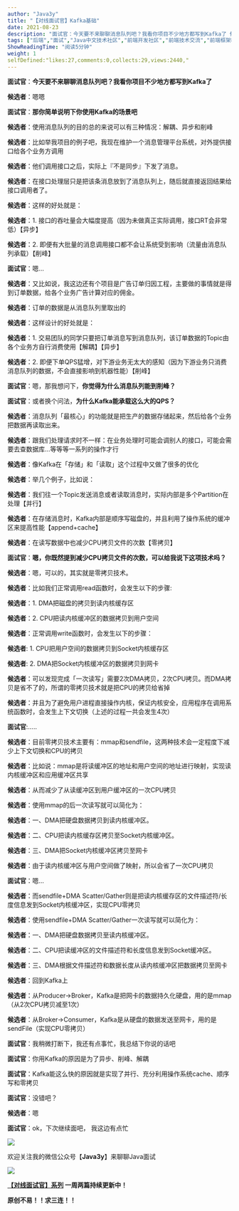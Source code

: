 ```yaml
---
author: "Java3y"
title: "【对线面试官】Kafka基础"
date: 2021-08-23
description: "面试官：今天要不来聊聊消息队列吧？我看你项目不少地方都写到Kafka了 候选者：嗯嗯 面试官：那你简单说明下你使用Kafka的场景吧 候选者：使用消息队列的目的总的来说可以有三种情况：解耦、异步和削峰"
tags: ["后端","面试","Java中文技术社区","前端开发社区","前端技术交流","前端框架教程","JavaScript 学习资源","CSS 技巧与最佳实践","HTML5 最新动态","前端工程师职业发展","开源前端项目","前端技术趋势"]
ShowReadingTime: "阅读5分钟"
weight: 1
selfDefined:"likes:27,comments:0,collects:29,views:2440,"
---
```

**面试官**：**今天要不来聊聊消息队列吧？我看你项目不少地方都写到Kafka了**

**候选者**：嗯嗯

**面试官**：**那你简单说明下你使用Kafka的场景吧**

**候选者**：使用消息队列的目的总的来说可以有三种情况：解耦、异步和削峰

**候选者**：比如举我项目的例子吧，我现在维护一个消息管理平台系统，对外提供接口给各个业务方调用

**候选者**：他们调用接口之后，实际上『不是同步』下发了消息。

**候选者**：在接口处理层只是把该条消息放到了消息队列上，随后就直接返回结果给接口调用者了。

**候选者**：这样的好处就是：

**候选者**：1. 接口的吞吐量会大幅度提高（因为未做真正实际调用，接口RT会非常低）【异步】

**候选者**：2. 即便有大批量的消息调用接口都不会让系统受到影响（流量由消息队列承载）【削峰】

**面试官**：嗯…

**候选者**：又比如说，我这边还有个项目是广告订单归因工程，主要做的事情就是得到订单数据，给各个业务广告计算对应的佣金。

**候选者**：订单的数据是从消息队列里取出的

**候选者**：这样设计的好处就是：

**候选者**：1. 交易团队的同学只要把订单消息写到消息队列，该订单数据的Topic由各个业务方自行消费使用【解耦】【异步】

**候选者**：2. 即便下单QPS猛增，对下游业务无太大的感知（因为下游业务只消费消息队列的数据，不会直接影响到机器性能）【削峰】

**面试官**：嗯，那我想问下，**你觉得为什么消息队列能到削峰？**

**面试官**：或者换个问法，**为什么Kafka能承载这么大的QPS？**

**候选者**：消息队列「最核心」的功能就是把生产的数据存储起来，然后给各个业务把数据再读取出来。

**候选者**：跟我们处理请求时不一样：在业务处理时可能会调别人的接口，可能会需要去查数据库…等等等一系列的操作才行

**候选者**：像Kafka在「存储」和「读取」这个过程中又做了很多的优化

**候选者**：举几个例子，比如说：

**候选者**：我们往一个Topic发送消息或者读取消息时，实际内部是多个Partition在处理【并行】

**候选者**：在存储消息时，Kafka内部是顺序写磁盘的，并且利用了操作系统的缓冲区来提高性能【append+cache】

**候选者**：在读写数据中也减少CPU拷贝文件的次数【零拷贝】

**面试官**：**嗯，你既然提到减少CPU拷贝文件的次数，可以给我说下这项技术吗？**

**候选者**：嗯，可以的，其实就是零拷贝技术。

**候选者**：比如我们正常调用read函数时，会发生以下的步骤:

**候选者**：1. DMA把磁盘的拷贝到读内核缓存区

**候选者**：2. CPU把读内核缓冲区的数据拷贝到用户空间

**候选者**：正常调用write函数时，会发生以下的步骤：

**候选者**: 1. CPU把用户空间的数据拷贝到Socket内核缓存区

**候选者**: 2. DMA把Socket内核缓冲区的数据拷贝到网卡

**候选者**：可以发现完成「一次读写」需要2次DMA拷贝，2次CPU拷贝。而DMA拷贝是省不了的，所谓的零拷贝技术就是把CPU的拷贝给省掉

**候选者**：并且为了避免用户进程直接操作内核，保证内核安全，应用程序在调用系统函数时，会发生上下文切换（上述的过程一共会发生4次）

**面试官**:…..

**候选者**：目前零拷贝技术主要有：mmap和sendfile，这两种技术会一定程度下减少上下文切换和CPU的拷贝

**候选者**：比如说：mmap是将读缓冲区的地址和用户空间的地址进行映射，实现读内核缓冲区和应用缓冲区共享

**候选者**：从而减少了从读缓冲区到用户缓冲区的一次CPU拷贝

**候选者**：使用mmap的后一次读写就可以简化为：

**候选者**：一、DMA把硬盘数据拷贝到读内核缓冲区。

**候选者**：二、CPU把读内核缓存区拷贝至Socket内核缓冲区。

**候选者**：三、DMA把Socket内核缓冲区拷贝至网卡

**候选者**：由于读内核缓冲区与用户空间做了映射，所以会省了一次CPU拷贝

**面试官**：嗯…

**候选者**：而sendfile+DMA Scatter/Gather则是把读内核缓存区的文件描述符/长度信息发到Socket内核缓冲区，实现CPU零拷贝

**候选者**：使用sendfile+DMA Scatter/Gather一次读写就可以简化为：

**候选者**：一、DMA把硬盘数据拷贝至读内核缓冲区。

**候选者**：二、CPU把读缓冲区的文件描述符和长度信息发到Socket缓冲区。

**候选者**：三、DMA根据文件描述符和数据长度从读内核缓冲区把数据拷贝至网卡

**候选者**：回到Kafka上

**候选者**：从Producer->Broker，Kafka是把网卡的数据持久化硬盘，用的是mmap（从2次CPU拷贝减至1次）

**候选者**：从Broker->Consumer，Kafka是从硬盘的数据发送至网卡，用的是sendFile（实现CPU零拷贝）

**面试官**：我稍微打断下，我还有点事忙，我总结下你说的话吧

**面试官**：你用Kafka的原因是为了异步、削峰、解耦

**面试官**：Kafka能这么快的原因就是实现了并行、充分利用操作系统cache、顺序写和零拷贝

**面试官**：没错吧？

**候选者**：嗯

**面试官**：ok，下次继续面吧， 我这边有点忙

[![](/images/jueJin/5de81ea33c38486.png)](https://link.juejin.cn?target=https%3A%2F%2Ftva1.sinaimg.cn%2Flarge%2F008i3skNgy1gtm5u0x7d9j61400mi77702.jpg "https://tva1.sinaimg.cn/large/008i3skNgy1gtm5u0x7d9j61400mi77702.jpg")

欢迎关注我的微信公众号【**Java3y**】来聊聊Java面试

![](/images/jueJin/291a2c55d5cc4d1.png)

**[【对线面试官】系列](https://link.juejin.cn?target=https%3A%2F%2Fmp.weixin.qq.com%2Fmp%2Fappmsgalbum%3F__biz%3DMzU4NzA3MTc5Mg%3D%3D%26action%3Dgetalbum%26album_id%3D1657204970858872832%23wechat_redirect "https://mp.weixin.qq.com/mp/appmsgalbum?__biz=MzU4NzA3MTc5Mg==&action=getalbum&album_id=1657204970858872832#wechat_redirect") 一周两篇持续更新中！**

**原创不易！！求三连！！**